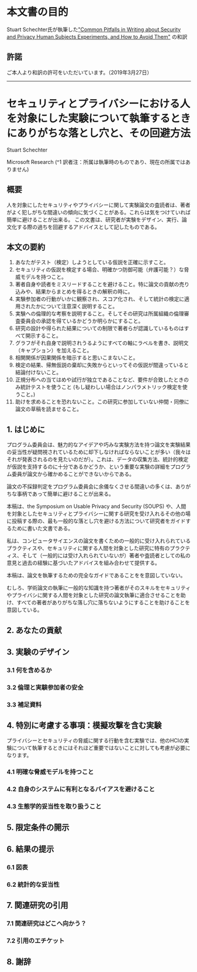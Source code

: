 # 本文書の目的
Stuart Schechter氏が執筆した["Common Pitfalls in Writing about Security and Privacy Human Subjects Experiments, and How to Avoid Them"]( https://www.microsoft.com/en-us/research/publication/common-pitfalls-in-writing-about-security-and-privacy-human-subjects-experiments-and-how-to-avoid-them/) の和訳

## 許諾
ご本人より和訳の許可をいただいています。（2019年3月27日）

___

# セキュリティとプライバシーにおける人を対象にした実験について執筆するときにありがちな落とし穴と、その回避方法
<!-- 
Common Pitfalls in Writing about Security and Privacy Human Subjects Experiments, and How to Avoid Them
-->

Stuart Schechter

Microsoft Research (^1 訳者注：所属は執筆時のものであり、現在の所属ではありません)

## 概要
人を対象にしたセキュリティやプライバシーに関して実験論文の査読者は、著者がよく犯しがちな間違いの傾向に気づくことがある。これらは気をつけていれば簡単に避けることが出来る。
この文書は、研究者が実験をデザイン、実行、論文化する際の過ちを回避するアドバイスとして記したものである。

## 本文の要約
<!-- Executive Summary -->

1. あなたがテスト（検定）しようとしている仮説を正確に示すこと。<!-- State the hypothesis or hypotheses you are testing precisely. -->
2. セキュリティの仮説を検定する場合、明確かつ防御可能（弁護可能？）な脅威モデルを持つこと。<!-- If testing a security hypothesis, have a clear and defensible threat model. -->
3. 著者自身や読者をミスリードすることを避けること。特に論文の貢献の売り込みや、結果からまとめを得るときの解釈の時に。<!-- Avoid misleading yourself or your reader in any way, especially in selling your contribution or in translating results into conclusions. -->
4. 実験参加者の行動がいかに観察され、スコア化され、そして統計の検定に適用されたかについて注意深く説明すること。<!--  Carefully explain how participants’ behaviors were observed, scored, and then fed into statistical tests. -->
5. 実験への倫理的な考察を説明すること。そしてその研究は所属組織の倫理審査委員会の承認を得ているかどうか明らかにすること。<!-- Explain any ethical considerations of your experiment and disclose whether your study was approved by the ethics review board at your institution(s). -->
6. 研究の設計や得られた結果についての制限で著者らが認識しているものはすべて開示すること。<!-- Disclose all limitations in your study design and results that you are aware of. -->
7. グラフがそれ自身で説明されうるようにすべての軸にラベルを書き、説明文（キャプション）を加えること。<!-- Label all axes in graphs and add captions to ensure figures are self explanatory. -->
8. 相関関係が因果関係を暗示すると思いこまないこと。<!-- Do not assume that correlation implies causation -->
9. 検定の結果、帰無仮説の棄却に失敗からといってその仮説が間違っていると結論付けないこと。<!-- Do not conclude that a hypothesis is false because a statistical test failed to disprove the null hypothesis. -->
10. 正規分布への当てはめや試行が独立であることなど、要件が合致したときのみ統計テストを使うこと (もし疑わしい場合はノンパラメトリック検定を使うこと。)<!-- Use a statistical test only when the requirements under which it is valid, such as data fitting a normal distribution or trials being independent, are met. (When in doubt, use a non-parametric test.) -->
11. 助けを求めることを恐れないこと。この研究に参加していない仲間・同僚に論文の草稿を読ませること。<!-- Don’t be afraid to ask for help. Ask colleagues who were not involved in the research to read an early draft of your paper. -->

## 1. はじめに
<!-- Program committees must often reject papers with fascinating ideas or clever experimental methodologies - which we would love to see presented - because the validity of the experimental results is in question: program committee members cannot ascertain key experimental details from the paper, how data were collected, or whether a statistical test is indeed sufficient to support a hypothesis.  -->
プログラム委員会は、魅力的なアイデアや巧みな実験方法を持つ論文を実験結果の妥当性が疑問視されているために却下しなければならないことが多い（我々はそれが発表されるのを見たいのだが）。これは、データの収集方法、統計的検定が仮説を支持するのに十分であるかどうか、という重要な実験の詳細をプログラム委員が論文から確かめることができないからである。
<!-- Many of the mistakes that force program committees to reject papers are common and easily avoided. -->
論文の不採録判定をプログラム委員会に余儀なくさせる間違いの多くは、ありがちな事柄であって簡単に避けることが出来る。
 <!-- I have written this document to guide researchers in how to avoid the most common pitfalls when submitting to the Symposium on Usable Privacy and Security (SOUPS) and other venues that accept human subjects studies about security and privacy. -->
本稿は、the Symposium on Usable Privacy and Security (SOUPS) や、人間を対象としたセキュリティとプライバシーに関する研究を受け入れるその他の場に投稿する際の、最も一般的な落とし穴を避ける方法について研究者をガイドするために書いた文書である。
<!-- I provide a mixture of generally accepted practices for writing computer science papers, practices specific to human subjects studies in security, and less universally accepted advice based on my opinion and past experiences as an author and reviewer. -->
私は、コンピュータサイエンスの論文を書くための一般的に受け入れられているプラクティスや、セキュリティに関する人間を対象とした研究に特有のプラクティス、そして（一般的には受け入れられていないが）著者や査読者としての私の意見と過去の経験に基づいたアドバイスを組み合わせて提供する。
<!-- This work is not intended to be a complete guide to writing a paper. -->
本稿は、論文を執筆するための完全なガイドであることをを意図していない。
<!-- Rather, it is intended to help those with a general knowledge of how to write an academic paper to adapt their skills to writing up security and privacy human subjects studies and to help all authors avoid common pitfalls.  -->
むしろ、学術論文の執筆に一般的な知識を持つ著者がそのスキルをセキュリティやプライバシに関する人間を対象とした研究の論文執筆に適合させることを助け、すべての著者がありがちな落し穴に落ちないようにすることを助けることを意図している。

## 2. あなたの貢献

## 3. 実験のデザイン

### 3.1 何を含めるか

### 3.2 倫理と実験参加者の安全

### 3.3 補足資料

## 4. 特別に考慮する事項：模擬攻撃を含む実験

プライバシーとセキュリティの脅威に関する行動を含む実験では、他のHCIの実験について執筆するときにはそれほど重要ではないことに対しても考慮が必要になります。
<!-- Experiments involving behavior in response to privacy and security threats warrant extra consideration in areas that may be less important when writing up other HCI experiments -->

### 4.1 明確な脅威モデルを持つこと

### 4.2 自身のシステムに有利となるバイアスを避けること

### 4.3 生態学的妥当性を取り扱うこと

## 5. 限定条件の開示

## 6. 結果の提示

### 6.1 図表

### 6.2 統計的な妥当性

## 7. 関連研究の引用

### 7.1 関連研究はどこへ向かう？

### 7.2 引用のエチケット

## 8. 謝辞

